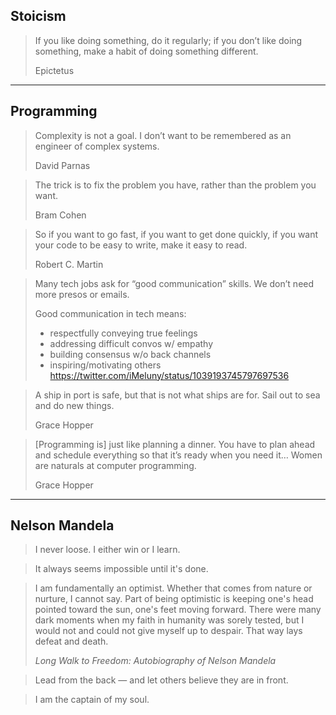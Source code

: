 ## Stoicism
> If you like doing something, do it regularly; if you don’t like doing something, make a habit of doing something different. 
> 
> Epictetus

---

## Programming

> Complexity is not a goal. I don’t want to be remembered as an engineer of complex systems. 
>  
> David Parnas

> The trick is to fix the problem you have, rather than the problem you want.
> 
> Bram Cohen

> So if you want to go fast, if you want to get done quickly, if you want your code to be easy to write, make it easy to read. 
> 
> Robert C. Martin

> Many tech jobs ask for “good communication” skills. We don’t need more presos or emails. 
>
> Good communication in tech means: 
> - respectfully conveying true feelings 
> - addressing difficult convos w/ empathy 
> - building consensus w/o back channels 
> - inspiring/motivating others
> https://twitter.com/iMeluny/status/1039193745797697536

> A ship in port is safe, but that is not what ships are for. Sail out to sea and do new things.
>
> Grace Hopper

> [Programming is] just like planning a dinner. You have to plan ahead and schedule everything so that it’s ready when you need it… Women are naturals at computer programming.
>
> Grace Hopper

---

## Nelson Mandela
> I never loose. I either win or I learn.

> It always seems impossible until it's done.

> I am fundamentally an optimist. Whether that comes from nature or nurture, I cannot say. Part of being optimistic is keeping one's head pointed toward the sun, one's feet moving forward. There were many dark moments when my faith in humanity was sorely tested, but I would not and could not give myself up to despair. That way lays defeat and death.
> 
> _Long Walk to Freedom: Autobiography of Nelson Mandela_

> Lead from the back — and let others believe they are in front.

> I am the captain of my soul.